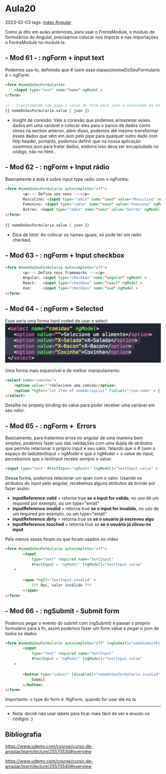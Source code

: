 # Aula20
2023-02-03
tags: [index Angular](../index%20Angular.md)

Como já dito em aulas anteriores, para usar o FromsModule, o módulo de formulários do Angular, precisamos colocar nos imports e nas importações o FormsModule no module.ts.

## - Mod 61 - : ngForm + input text

Podemos usa-lo, definindo que # (sem esse espaço)nomeDoSeuFormulario é = ngForm:

~~~html
<form #nomeDoSeuFormulario>
	<input type="text" name:"name" ngModel >
</form>

<!-- transfomando com pipe o value do form para json e colocando na tela -->
{{ nomeDoSeuFormulario.value | json }}
~~~

* Insight de conexão:
  Vale a conexão que podemos armazenar esses dados em uma variável e colocar eles para o banco de dados como vimos na section anterior, além disso, podemos até mesmo transformar esses dados que vêm em json pelo pipe para qualquer outro dado com http header, portanto, podemos definir que na nossa aplicação usaremos json para tratar dados, embora isso deva ser encapsulado no código, não no html...

## - Mod 62 - : ngForm + Input rádio

Basicamente a aula é sobre input type radio com o ngForms:

~~~html
<form #nomeDoSeuFormulario autocomplete="off">
		<p>--- Defina seu sexo ---</p>
		Masculino: <input type="radio" name:"sexo" value="Masculino" ngModel >
		Femonino: <input type="radio" name:"sexo" value="Feminino" ngModel >
		Outros: <input type="radio" name:"sexo" value="Outros" ngModel >
</form>

{{ nomeDoSeuFormulario.value | json }}
~~~

* Dica de html:
	Ao colocar os names iguais, só pode ter um radio checked.

## - Mod 63 - : ngForm + Input checkbox

~~~ html
<form #nomeDoSeuFormulario autocomplete="off">
		<p>--- Defina seus frameworks ---</p>
		Angular: <input type="checkbox" name:"angular" ngModel >
		React:   <input type="checkbox" name:"react" ngModel >
		Vue:     <input type="checkbox" name:"vue" ngModel >
</form>
~~~

## - Mod 64 - : ngForm + Selected

Esse seria uma forma hard coded de usar o select
![](../img/Pasted%20image%2020230203224955.png)

Uma forma mais expansível e de melhor manipulamento

~~~ html
<select name="comidas">
	<option value="">Selecione uma comida</option>
	<option *ngFor="let item of someArrayList" [value]="item.name" > {{item.name}} </option>
</select>
~~~

Detalhe no propety binding do value para poder receber uma variável em seu valor.

## - Mod 65 - : ngForm +  Errors

Basicamente, para tratarmos erros no angular de uma maneira bem simples, podemos fazer uso das validações com uma dupla de atributos que permite relacionar o próprio input e seu valor, falando que o # (sem o espaço do lado)textInput = ngModel e que o ngModel = o value do input, percebemos que o textInput recebe sempre o value:

~~~html
<input type="text" #textInput="ngModel" [ngModel]="textInput.value" >
~~~

Dessa forma, podemos relacionar um span com o valor. Usando os atributos do input pelo angular, recebemos alguns atributos de brinde por fazer assim:

* **inputReference.valid** = retorna true **se o input for valido**, no uso de um required por exemplo, ou um type="email"
* **inputReference.invalid** = retorna true **se o input for invalido**, no uso de um required por exemplo, ou um type="email"
* **inputReference.dirty** =  retorna true se **se o usuário já escreveu algo**
* **inputReference.touched** = retorna true se **se o usuário já clicou no input**

Pelo menos esses foram os que foram usados no vídeo

~~~html
<form #nomeDoSeuFormulario autocomplete="off">
		<input 
			type="text" required name="textInput"
			#textInput = "ngModel" [ngModel]="textInput.value" 
    >			
		
		<span *ngIf="textInput.invalid" > 
			!!! Ops, valor inválido !!! 
		</span>
</form>

~~~

## - Mod 66 - :  ngSubmit - Submit form

Podemos pegar o evento do submit com (ngSubmit) e passar o próprio formulário para a fn, assim podemos fazer um form.value e pegar o json de todos os dados

~~~html
<form #nomeDoSeuFormulario autocomplete="off" (ngSubmit)="someSubmitFn(form)" >
		<input 
			type="text" required name="textInput"
			#textInput = "ngModel" [ngModel]="textInput.value" 
    >			

		<button type="submit" [disabled]="nomeDoSeuFormulario.invalid" > 
			Submit 
		</button>
</form>
~~~

Importante: o type do form é :NgForm, quando for usar ele no ts

-----------------------------------------------
* Nota: decidi não usar labels para ficar mais fácil de ver e enxuto os códigos :)
## Bibliografia

https://www.udemy.com/course/curso-de-angular/learn/lecture/25570530#overview

https://www.udemy.com/course/curso-de-angular/learn/lecture/25570540#overview